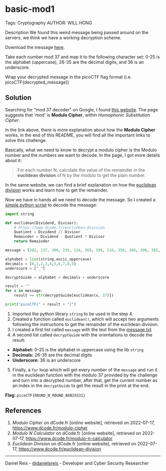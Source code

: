 # basic-mod1
Tags: Cryptography
AUTHOR: WILL HONG

Description
We found this weird message being passed around on the servers, we think we have a working decryption scheme.

Download the message [here](message.txt).

Take each number mod 37 and map it to the following character set: 0-25 is the alphabet (uppercase), 26-35 are the decimal digits, and 36 is an underscore.

Wrap your decrypted message in the picoCTF flag format (i.e. picoCTF{decrypted_message})

## Solution

Searching for "mod 37 decoder" on Google, I found [this website](https://www.dcode.fr/modulo-cipher). The page suggests that 'mod' is **Modulo Cipher**, within *Homophonic Substitution Cipher*. 

In the link above, there is more explanation about how the **Modulo Cipher** works, in the end of this README, you will find all the important links to solve this challenge.

Basically, what we need to know to decrypt a modulo cipher is the Modulo number and the numbers we want to decode. In the page, I got more details about it:

> For each number N, calculate the value of the remainder in the **euclidean division** of N by the modulo to get the plain number.

In the same website, we can find a brief explanation on how the [euclidean division](https://www.dcode.fr/euclidean-division) works and learn how to get the remainder.

Now we have in hands all we need to decode the message. So I created a [simple python script](decode_euclidean.py) to decode the message:

```python
import string

def euclidean(Dividend, Divisor):
    # https://www.dcode.fr/euclidean-division
    Quotient = Dividend // Divisor
    Remainder = Dividend - Quotient * Divisor
    return Remainder

message = [202, 137, 390, 235, 114, 369, 198, 110, 350, 396, 390, 383, 225, 258, 38, 291, 75, 324, 401, 142, 288, 397]

alphabet = list(string.ascii_uppercase)
decimals = [0,1,2,3,4,5,6,7,8,9]
underscore = ["_"]

decryptGuide = alphabet + decimals + underscore

result = ""
for x in message:
    result += str(decryptGuide[euclidean(x, 37)])

print("picoCTF{" + result + "}")
```

1. Imported the python library ``string`` to be used in the step 4.
2. Created a function called ``euclidean()``, which will accept two arguments following the instructions to get the remainder of the euclidean division.
3. I created a first list called ``message`` with the text from the [message.txt](message.txt)
4. A second list called ``decryptGuide`` with the orientations to decode the result: 

- **Alphabet:** 0-25 is the alphabet in uppercase using the lib ``string``
- **Decimals:** 26-35 are the decimal digits
- **Underscore:** 36 is an underscore

5. Finally, a ``for`` loop which will get every number of the ``message`` and run it in the euclidean function with the modulo 37 provided by the challenge and turn into a decrypted number, after that, get the current number as an index in the ``decryptGuide`` to get the result in the print at the end.

**Flag:** ``picoCTF{R0UND_N_R0UND_B6B25531}``

## References

1. *Modulo Cipher* on dCode.fr [online website], retrieved on 2022-07-17, https://www.dcode.fr/modulo-cipher
2. *Modulo N Calculator* on dCode.fr [online website], retrieved on 2022-07-17, https://www.dcode.fr/modulo-n-calculator
3. *Euclidean Division* on dCode.fr [online website], retrieved on 2022-07-17, https://www.dcode.fr/euclidean-division


---
Daniel Reis - [@danielxreis](https://twitter.com/DanielXReis) - Developer and Cyber Security Researcher